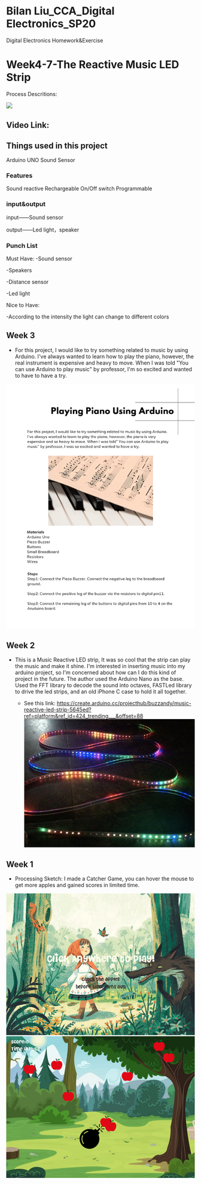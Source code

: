 # Bilan Liu_CCA_Digital Electronics_SP20
Digital Electronics Homework&Exercise

# Week4-7-The Reactive Music LED Strip
Process Descritions:

<p align="center">
</p >
<img src = "./images/TouchSensor.gif">

## Video Link: 


## Things used in this project

Arduino UNO 
Sound Sensor


### Features

Sound reactive
Rechargeable
On/Off switch
Programmable


### input&output

input——Sound sensor

output——Led light，speaker

### Punch List

Must Have: 
-Sound sensor

-Speakers

-Distance sensor

-Led light

Nice to Have:

-According to the intensity the light can change to different colors



## Week 3
- For this project, I would like to try something related to music by using Arduino. I've always wanted to learn how to play the piano, however, the real instrument is expensive and heavy to move. When I was told "You can use Arduino to play music" by professor, I'm so excited and wanted to have to have a try.

![images](Images/Week3ArduinoProjectDesignConcept.jpg)

## Week 2
- This is a Music Reactive LED strip, It was so cool that the strip can play the music and make it shine.
I'm interested in inserting music into my arduino project, so I'm concerned about how can I do this kind of project in the future.
The author used the Arduino Nano as the base. Used the FFT library to decode the sound into octaves, FASTLed library to drive the led strips, and an old iPhone C case to hold it all together.

  - See this link: https://create.arduino.cc/projecthub/buzzandy/music-reactive-led-strip-5645ed?ref=platform&ref_id=424_trending___&offset=88
![images](Images/MusicReactiveLEDStrip.jpg)


## Week 1
- Processing Sketch: I made a Catcher Game, you can hover the mouse to get more apples and gained scores in limited time.

![images](Images/FirstPage.png)
![images](Images/GamePage.png)
